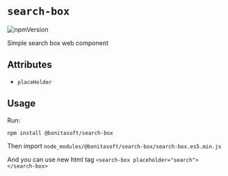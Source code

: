 # `search-box`

![npmVersion](https://img.shields.io/npm/v/@bonitasoft/search-box?color=blue&style=plastic)

Simple search box web component

## Attributes

- `placeHolder`

## Usage

Run:

    npm install @bonitasoft/search-box

Then import `node_modules/@bonitasoft/search-box/search-box.es5.min.js`

And you can use new html tag `<search-box placeholder="search"></search-box>`
